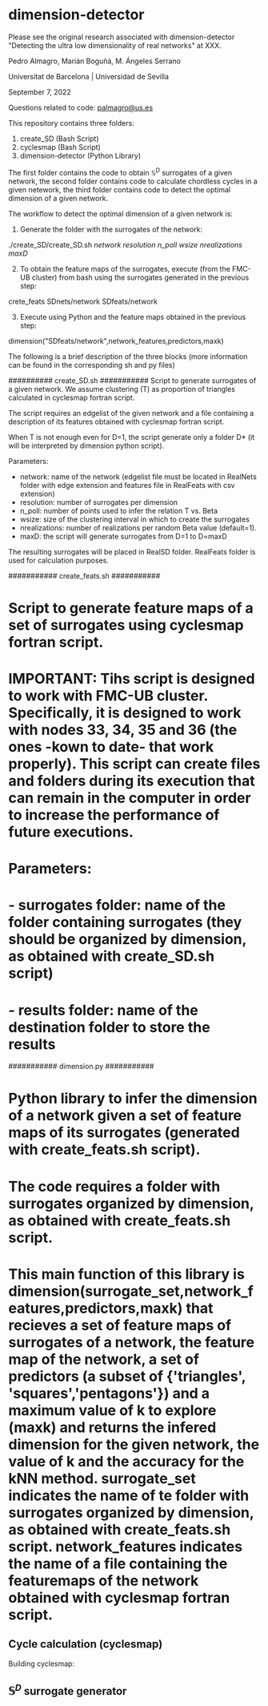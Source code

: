 # dimension-detector
Please see the original research associated with dimension-detector "Detecting the ultra low dimensionality of real
networks" at XXX.

Pedro Almagro, Marián Boguñá, M. Ángeles Serrano

Universitat de Barcelona | Universidad de Sevilla

September 7, 2022

Questions related to code: palmagro@us.es

This repository contains three folders:

1. create_SD (Bash Script)
2. cyclesmap (Bash Script)
3. dimension-detector (Python Library)

The first folder contains the code to obtain $\mathbb{S}^D$ surrogates of a given network, the second folder contains code to calculate chordless cycles in a given netework, the third folder contains code to detect the optimal dimension of a given network.

The workflow to detect the optimal dimension of a given network is:

1. Generate the folder with the surrogates of the network:

./create_SD/create_SD.sh *network* *resolution* *n_poll* *wsize* *nrealizations* *maxD*

2. To obtain the feature maps of the surrogates, execute (from the FMC-UB cluster) from bash using the surrogates generated in the previous step:

 crete_feats SDnets/network SDfeats/network

3. Execute using Python and the feature maps obtained in the previous step:

dimension("SDfeats/network",network_features,predictors,maxk)

The following is a brief description of the three blocks (more information can be found in the corresponding sh and py files)

########## create_SD.sh ###########
Script to generate surrogates of a given network. We assume clustering (T) as proportion of triangles calculated in cyclesmap fortran script. 

The script requires an edgelist of the given network and a file containing a description of its features obtained with cyclesmap fortran script. 

When T is not enough even for D=1, the script generate only a folder D* (it will be interpreted by dimension python script).

Parameters:

- network: name of the network (edgelist file must be located in RealNets folder with edge extension and features file in RealFeats with csv extension)
- resolution: number of surrogates per dimension
- n_poll: number of points used to infer the relation T vs. Beta
- wsize: size of the clustering interval in which to create the surrogates
- nrealizations: number of realizations per random Beta value (default=1).  
- maxD: the script will generate surrogates from D=1 to D=maxD

The resulting surrogates will be placed in RealSD folder. RealFeats folder is used for calculation purposes.

########### create_feats.sh ###########
# Script to generate feature maps of a set of surrogates using cyclesmap fortran script.
#
#
# IMPORTANT: Tihs script is designed to work with FMC-UB cluster. Specifically, it is designed to work with nodes 33, 34, 35 and 36 (the ones -kown to date- that work properly). This script can create files and folders during its execution that can remain in the computer in order to increase the performance of future executions.
#
# Parameters:
#
# - surrogates folder: name of the folder containing surrogates (they should be organized by dimension, as obtained with create_SD.sh script)
# - results folder: name of the destination folder to store the results

########### dimension.py ###########
# Python library to infer the dimension of a network given a set of feature maps of its surrogates (generated with create_feats.sh script). 
# The code requires a folder with surrogates organized by dimension, as obtained with create_feats.sh script. 
#
# This main function of this library is dimension(surrogate_set,network_features,predictors,maxk) that recieves a set of feature maps of surrogates of a network, the feature map of the network, a set of predictors (a subset of {'triangles', 'squares','pentagons'}) and a maximum value of k to explore (maxk) and returns the infered dimension for the given network, the value of k and the accuracy for the kNN method. surrogate_set indicates the name of te folder with surrogates organized by dimension, as obtained with create_feats.sh script. network_features indicates the name of a file containing the featuremaps of the network obtained with cyclesmap fortran script.



## Cycle calculation (cyclesmap)

Building cyclesmap:



## $\mathbb{S}^D$ surrogate generator

